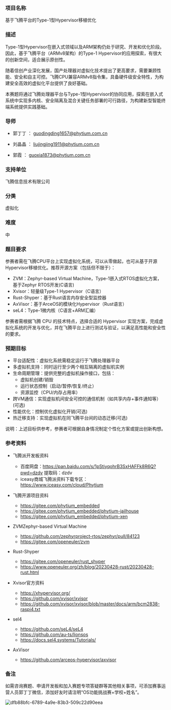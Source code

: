 ### 项目名称
基于飞腾平台的Type-1型Hypervisor移植优化

### 描述
Type-1型Hypervisor在嵌入式领域以及ARM架构仍处于研究、开发和优化阶段。因此，基于飞腾平台（ARMv8架构）的Type-1 Hypervisor的应用探索，有很大的创新空间，适合展示原创性。

随着信创产业深化发展，国产处理器对虚拟化技术提出了更高要求，需要兼顾性能、安全和自主可控。飞腾CPU兼容ARMv8指令集，具备硬件级安全特性，为构建安全高效的虚拟化平台提供了良好基础。

本赛题将通过飞腾处理器平台与Type-1型Hypervisor的协同应用，探索在嵌入式系统中实现多内核、安全隔离及混合关键任务部署的可行路径，为构建新型智能终端系统提供实践基础。

### 导师
- 郭丁丁 ： guodingding1657@phytium.com.cn
  
- 刘晶晶 ： liujingjing1911@phytium.com.cn
- 郭霞 ： guoxia1873@phytium.com.cn

### 支持单位
飞腾信息技术有限公司

### 分类
虚拟化

### 难度
中

### 题目要求
参赛者需在飞腾CPU平台上实现虚拟化系统，可以从零做起，也可从基于开源Hypervisor移植优化。推荐开源方案（包括但不限于）：
- ZVM：Zephyr-based Virtual Machine，Type-1嵌入式RTOS虚拟化方案，基于Zephyr RTOS开发(C语言)
- Xvisor：轻量级Type-1 Hypervisor（C语言）
- Rust-Shyper：基于Rust语言内存安全型监控器
- AxVisor：基于ArceOS的模块化Hypervisor（Rust语言）
- seL4：Type-1微内核（C语言+ARM汇编）

参赛者需根据飞腾 CPU 的技术特点，选择合适的 Hypervisor 实现方案，完成虚拟化系统的开发与优化，并在飞腾平台上进行测试与验证，以满足高性能和安全性的要求。

### 预期目标
- 平台适配性：虚拟化系统需稳定运行于飞腾处理器平台
- 多虚拟机支持：同时运行至少两个相互隔离的虚拟机实例
- 生命周期管理：提供完整的虚拟机操作接口，包括：
  - 虚拟机创建/销毁
  - 运行状态控制（启动/暂停/恢复/终止）
  - 资源监控（CPU/内存占用率）
- 跨VM通信：实现虚拟机间安全可控的通信机制（如共享内存+事件通知等）(可选)
- 性能优化：控制优化虚拟化开销(可选)
- 热迁移支持：实现虚拟机在同飞腾平台间的动态迁移(可选)

说明：上述目标供参考，参赛者可根据自身情况制定个性化方案或提出创新构想。

### 参考资料
- 飞腾派开发板资料
  - 百度网盘：https://pan.baidu.com/s/1pStiyqohrB3SxHAFFk8R6Q?pwd=dzdv  提取码：dzdv
  - iceasy商城飞腾派资料下载专区：https://www.iceasy.com/cloud/Phytium

- 飞腾开源项目资料
  - https://gitee.com/phytium_embedded
  - https://gitee.com/phytium_embedded/phytium-jailhouse
  - https://gitee.com/phytium_embedded/phytium-xen

- ZVMZephyr-based Virtual Machine
  - https://github.com/zephyrproject-rtos/zephyr/pull/84123
  - https://gitee.com/openeuler/zvm

- Rust-Shyper
  - https://gitee.com/openeuler/rust_shyper
  - https://www.openeuler.org/zh/blog/20230428-rust/20230428-rust.html

- Xvisor官方资料
  - https://xhypervisor.org/
  - https://github.com/xvisor/xvisor
  - https://github.com/xvisor/xvisor/blob/master/docs/arm/bcm2838-raspi4.txt

- sel4
  - https://github.com/seL4/seL4
  - https://github.com/au-ts/lionsos   
  - https://docs.sel4.systems/Tutorials/ 

- AxVisor
  - https://github.com/arceos-hypervisor/axvisor
 
### 备注
如需咨询赛题、申请开发板和加入赛题专项答疑群等其他相关事项，可添加赛事运营人员郭丁丁微信，添加好友时请注明“OS功能挑战赛+学校+姓名”。

![dfb88bfc-6789-4a9e-83b3-509c22d90eea](https://github.com/user-attachments/assets/fad5a542-8711-48d6-97c9-e37426a91e8e)

